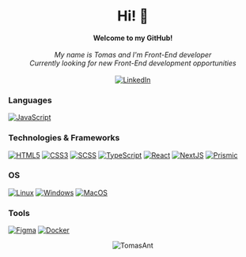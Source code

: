 <h1 align="center">Hi! 👋</h1>

<p align="center">
    <b>Welcome to my GitHub!</b><br><br>
    <i>
        My name is Tomas and I'm Front-End developer<br>
        Currently looking for new Front-End development opportunities<br>
    </i><br>
    <a href="https://www.linkedin.com/in/antanaitis-tomas/">
        <img src="https://img.shields.io/badge/LinkedIn-blue?style=flat-square&logo=linkedin" alt="LinkedIn">
    </a>
</p>

### Languages

[![JavaScript](https://img.shields.io/badge/javascript-black?style=for-the-badge&logo=javascript)](https://github.com/TomasAnt)


### Technologies & Frameworks
[![HTML5](https://img.shields.io/badge/html5-black?style=for-the-badge&logo=html5)](https://github.com/TomasAnt)
[![CSS3](https://img.shields.io/badge/css3-black?style=for-the-badge&logo=css3)](https://github.com/TomasAnt)
[![SCSS](https://img.shields.io/badge/sass-black?style=for-the-badge&logo=sass)](https://github.com/TomasAnt)
[![TypeScript](https://img.shields.io/badge/typescript-black?style=for-the-badge&logo=typescript)](https://github.com/TomasAnt)
[![React](https://img.shields.io/badge/react-black?style=for-the-badge&logo=react)](https://github.com/TomasAnt)
[![NextJS](https://img.shields.io/badge/next.js-black?style=for-the-badge&logo=next.js)](https://github.com/TomasAnt)
[![Prismic](https://img.shields.io/badge/prismic-black?style=for-the-badge&logo=prismic)](https://github.com/TomasAnt)

### OS
[![Linux](https://img.shields.io/badge/linux-black?style=for-the-badge&logo=Linux)](https://github.com/TomasAnt)
[![Windows](https://img.shields.io/badge/Windows-black?style=for-the-badge&logo=Windows)](https://github.com/TomasAnt)
[![MacOS](https://img.shields.io/badge/MacOS-black?style=for-the-badge&logo=MacOs)](https://github.com/TomasAnt)

### Tools
[![Figma](https://img.shields.io/badge/figma-black?style=for-the-badge&logo=figma)](https://github.com/TomasAnt)
[![Docker](https://img.shields.io/badge/docker-black?style=for-the-badge&logo=docker)](https://github.com/TomasAnt)


<div align="center">
    <p><img align="center" src="https://github-readme-streak-stats.herokuapp.com/?user=TomasAnt&" alt="TomasAnt" /></p>
</div>
